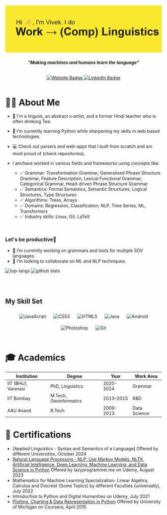 
![Vivek Tripathi, computational linguist, YT content creator](https://github.com/iamalinguist/iamalinguist/blob/f641dc53be3057140ea69d6d95c2c2c8395140eb/header_image.png)

<h4 align="center"><i>"Making machines and humans learn the language"</i></h4>

<div style="display: flex; justify-content: center;">
    <p align="center">
    <a href="https://iamalinguist.web.app">
        <img src="https://img.shields.io/badge/website-de5833?style=for-the-badge&logo=&logoColor=white" alt="Website Badge">
    </a>
    <a href="https://www.linkedin.com/in/vivektripathiji/">
        <img src="https://img.shields.io/badge/linkedin-%230077B5.svg?style=for-the-badge&logo=linkedin&logoColor=white" alt="LinkedIn Badge">
    </a>
    <!-- <a href="https://www.kaggle.com/sharatsachin">
        <img src="https://img.shields.io/badge/Kaggle-035a7d?style=for-the-badge&logo=kaggle&logoColor=white" alt="Kaggle Badge">
    </a> -->
    </p>
</div>

<h1>👨‍💻 About Me</h1>


- 👋 I'm a linguist, an abstract x-artist, and a former Hindi teacher who is often drinking Tea.
- 🌱 I’m currently learning Python while sharpening my skills in web based technologies. 
- 💻 Check out parsers and web-apps that I built from scratch and am most proud of (check repositories).
- I am/have worked in various fields and frameworks using concepts like:


  - ✅ Grammar: Transformation Grammar, Generalised Phrase Structure Grammar, Feature Description, Lexical Functional Grammar, Categorical Grammar, Head-driven Phrase Structure Grammar
  - ✅ Semantics: Formal Semantics, Semantic Structures, Logical Structures, Type Structures
  - ✅ Algorithms: Trees, Arrays
  - ✅ Domains: Regression, Classification, NLP, Time Series, ML, Transformers
  - ✅ Industry skills: Linux, Git, LaTeX
  
<br/>

### Let's be productive👋
- 🔭 I’m currently working on grammars and tools for multiple SOV languages.
- 👯 I’m looking to collaborate on ML and NLP techniques.
  
![top-langs](https://github-readme-stats.vercel.app/api/top-langs?username=iamalinguist&show_icons=true&theme=radical)
![github stats](https://github-readme-stats.vercel.app/api?username=iamalinguist&show_icons=true&theme=radical)

<br/>
<br/>  



## My Skill Set  
<div align="center">  
<img style="margin: 10px" src="https://profilinator.rishav.dev/skills-assets/javascript-original.svg" alt="JavaScript" height="50" />  
<img style="margin: 10px" src="https://profilinator.rishav.dev/skills-assets/css3-original-wordmark.svg" alt="CSS3" height="50" />  
<img style="margin: 10px" src="https://profilinator.rishav.dev/skills-assets/html5-original-wordmark.svg" alt="HTML5" height="50" />   
<img style="margin: 10px" src="https://profilinator.rishav.dev/skills-assets/java-original-wordmark.svg" alt="Java" height="50" />  
<img style="margin: 10px" src="https://profilinator.rishav.dev/skills-assets/android-original-wordmark.svg" alt="Android" height="50" />   
<img style="margin: 10px" src="https://profilinator.rishav.dev/skills-assets/photoshop-plain.svg" alt="Photoshop" height="50" />  
<img style="margin: 10px" src="https://profilinator.rishav.dev/skills-assets/git-scm-icon.svg" alt="Git" height="50" />  
</div>
<br/>  


<h1>🎓 Academics</h1>

| Institution | Degree | Year | Work Area |
|-------------|--------|------|-----------------|
| IIT (BHU), Varanasi| PhD, Linguistics | 2020-2024 | Grammar |
| IIT Bombay| M.Tech, Geoinformatics| 2013–2015 | R&D |
| AAU Anand | B.Tech | 2009-2013 | Data Science |

<h1>📜 Certifications</h1>

- [Applied Linguistics - Syntax and Semantics of a Language] Offered by different Universities, October 2024
- [Natural Language Processing - NLP: Use Markov Models, NLTK, Artificial Intelligence, Deep Learning, Machine Learning, and Data Science in Python](https://www.udemy.com/course/natural-language-processing-in-python/learn/lecture/28889558) Offered by lazyprogrammer.me on Udemy, August 2023
- Mathematics for Machine Learning Specialization- Linear Algebra, Calculus and Discreet (Some Topics) by different Faculties (universally), July 2022
- Introduction to Python and Digital Humanities on Udemy, July 2021
- [Plotting, Charting & Data Representation in Python](https://w) Offered by University of Michigan on Coursera, April 2015


<!--
- [AWS Certified Machine Learning – Specialty](https://www.credly.com/badges/bceef8de-52df-4a84-8d2e-7e4f03f5a85f/public_url) Offered by AWS, October 2022
- [AWS Certified Cloud Practitioner](https://www.credly.com/badges/5908e92f-c3d1-44e8-918b-6ea445764419/public_url) Offered by AWS, January 2022
- [Deep Learning Specialization](https://www.coursera.org/account/accomplishments/specialization/certificate/BHEMTH7NMX4Q) Offered by deeplearning.ai on Coursera, August 2020
- [Machine Learning](https://www.coursera.org/account/accomplishments/certificate/D4Z738LHKR6A) Offered by Stanford University on Coursera, Feb 2020

- 🤔 I’m looking for help with ...
- 💬 Ask me about ...
- 📫 How to reach me: ...
- 😄 Pronouns: ...
- ⚡ Fun fact: I won "Best Hair" from my cohort at Nashville Software School due to my wild, untamable curly mane. 
     - Developers.OrderBy(dev => dev.HairSize).Last())
- Took help from https://github.com/sharatsachin
-->
